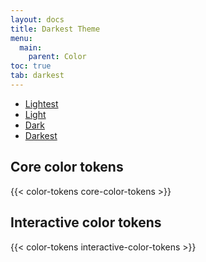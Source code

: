 ```yaml
---
layout: docs
title: Darkest Theme
menu:
  main:
    parent: Color
toc: true
tab: darkest
---
```

<div class="nav-tabs">
  <ul>
    <li><a href="/guidelines/color/">Lightest</a></li>
    <li><a href="/guidelines/color/light">Light</a></li>
    <li><a href="/guidelines/color/dark">Dark</a></li>
    <li class="active"><a href="/guidelines/color/darkest">Darkest</a></li>
  </ul>
</div>

## Core color tokens
{{< color-tokens core-color-tokens >}}

## Interactive color tokens
{{< color-tokens interactive-color-tokens >}}